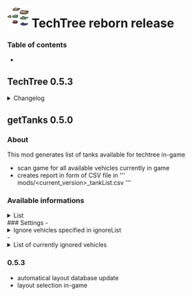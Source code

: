 # ![GitHub Logo](/.github/atechtree.png) TechTree reborn release 

### Table of contents
 - 

## TechTree 0.5.3
<details>
  <summary>Changelog</summary>
  
  ### 0.5.3
  - automatical layout database update
  - layout selection in-game  
  
</details>

## getTanks 0.5.0

### About
This mod generates list of tanks available for techtree in-game
- scan game for all available vehicles currently in game
- creates report in form of CSV file in ''' mods/<current_version>_tankList.csv '''

### Available informations
<details>
 <summary>List</summary>
  
 - nation code
 - long tank name for XML
 - ingame name
 - in-nation ID
 - compactDescriptionID (used by all game mechanics)
 - vehicle level
 - vehicle class (LT, MT, HT, AT, SPG)
 - premium status
 - premiumIGR - vehicles for gameshow accouts
 - hidden - not yet released and/or removed tanks
 - fallout game mode vehicles
 - bob - team clash rental BB tanks
 - collector vehicle status
 - isOnlyForEventBattles - special event vehicle
 - isOnlyForEpicBattles - FL battles vehicles 
 - isOnlyForBattleRoyaleBattles - SH steel hunter vehicles
 - *any remaing unresolved tag
</details>
### Settings
- <details>
   <summary>Ignore vehicles specified in ignoreList</summary>
   When allowed mod will ignore tanks specified in ignore list when generating new report.
   
   ''' mods\configs\techtree\ignoreList.txt '''
</details>
- <details>
   <summary>List of currently ignored vehicles</summary>
   Displays tank names specified in ignoreList.
   Only for information.
   
   Formating: each line in ignoreList.txt represents one tank.
   You have to specify nation and tank name separated by ':'. IE:
   ''' <nation>:<long_name> '''
   ie:
   ''' ussr:observer
    germany:G25_PzII_Luchs '''
	
   
</details>
 
  
  ### 0.5.3
  - automatical layout database update
  - layout selection in-game  
  

